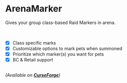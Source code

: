 # ArenaMarker

Gives your group class-based Raid Markers in arena.
<br>
<br>
<br>
- [x] Class specific marks
- [x] Customizable options to mark pets when summoned
- [x] Prioritize which marker(s) you want for pets
- [x] BC & Retail support
<br>
<i>(Available on <b><a href="https://www.curseforge.com/wow/addons/arenamarker">CurseForge</a></b>)</i>
